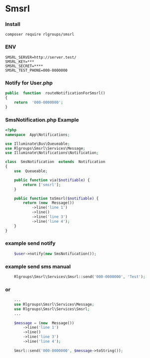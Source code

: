 # Smsrl

### Install
	composer require rlgroups/smsrl

### ENV
	SMSRL_SERVER=http://server.test/
	SMSRL_KEY=***
	SMSRL_SECRET=****
	SMSRL_TEST_PHONE=000-0000000

### Notify for User.php
```php
public  function  routeNotificationForSmsrl()
{
	return  '000-0000000';
}
```

### SmsNotification.php Example
```php
<?php
namespace  App\Notifications;

use Illuminate\Bus\Queueable;
use Rlgroups\Smsrl\Services\Message;
use Illuminate\Notifications\Notification;

class  SmsNotification  extends  Notification
{
	use  Queueable;

	public function via($notifiable) {
		return ['smsrl'];
	}

	public function toSmsrl($notifiable) {
		return (new  Message())
			->line('line 1')
			->line()
			->line('line 3')
			->line('line 4');
	}
}
```

### example send notify
```php
	$user->notify(new SmsNotification());
```

### example send sms manual
```php
	Rlgroups\Smsrl\Services\Smsrl::send('000-0000000', 'Test');
```

### or 
```php
	...
	use Rlgroups\Smsrl\Services\Message;
	use Rlgroups\Smsrl\Services\Smsrl;
	...
	
	$message = (new  Message())
		->line('line 1')
		->line()
		->line('line 3')
		->line('line 4');
			
	Smsrl::send('000-0000000', $message->toString());
```





